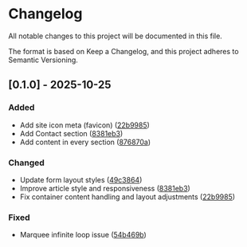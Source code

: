 # Changelog

All notable changes to this project will be documented in this file.

The format is based on Keep a Changelog, and this project adheres to Semantic Versioning.

## [0.1.0] - 2025-10-25

### Added
- Add site icon meta (favicon) ([22b9985](https://github.com/iqbalagil/tugas_akhir_dicoding/commit/22b9985))
- Add Contact section ([8381eb3](https://github.com/iqbalagil/tugas_akhir_dicoding/commit/8381eb3))
- Add content in every section ([876870a](https://github.com/iqbalagil/tugas_akhir_dicoding/commit/876870a))

### Changed
- Update form layout styles ([49c3864](https://github.com/iqbalagil/tugas_akhir_dicoding/commit/49c3864))
- Improve article style and responsiveness ([8381eb3](https://github.com/iqbalagil/tugas_akhir_dicoding/commit/8381eb3))
- Fix container content handling and layout adjustments ([22b9985](https://github.com/iqbalagil/tugas_akhir_dicoding/commit/22b9985))

### Fixed
- Marquee infinite loop issue ([54b469b](https://github.com/iqbalagil/tugas_akhir_dicoding/commit/54b469b))

